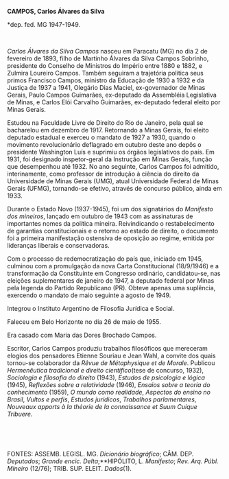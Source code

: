 **CAMPOS, Carlos Álvares da Silva**

\*dep. fed. MG 1947-1949.

 

*Carlos Álvares da Silva Campos* nasceu em Paracatu (MG) no dia 2 de
fevereiro de 1893, filho de Martinho Álvares da Silva Campos Sobrinho,
presidente do Conselho de Ministros do Império entre 1880 e 1882, e
Zulmira Loureiro Campos. Também seguiram a trajetória política seus
primos Francisco Campos, ministro da Educação de 1930 a 1932 e da
Justiça de 1937 a 1941, Olegário Dias Maciel, ex-governador de Minas
Gerais, Paulo Campos Guimarães, ex-deputado da Assembléia Legislativa de
Minas, e Carlos Elói Carvalho Guimarães, ex-deputado federal eleito por
Minas Gerais.

Estudou na Faculdade Livre de Direito do Rio de Janeiro, pela qual se
bacharelou em dezembro de 1917. Retornando a Minas Gerais, foi eleito
deputado estadual e exerceu o mandato de 1927 a 1930, quando o movimento
revolucionário deflagrado em outubro deste ano depôs o presidente
Washington Luís e suprimiu os órgãos legislativos do país. Em 1931, foi
designado inspetor-geral da Instrução em Minas Gerais, função que
desempenhou até 1932. No ano seguinte, Carlos Campos foi admitido,
interinamente, como professor de introdução à ciência do direito da
Universidade de Minas Gerais (UMG), atual Universidade Federal de Minas
Gerais (UFMG), tornando-se efetivo, através de concurso público, ainda
em 1933.

Durante o Estado Novo (1937-1945), foi um dos signatários do *Manifesto
dos mineiros*, lançado em outubro de 1943 com as assinaturas de
importantes nomes da política mineira. Reivindicando o restabelecimento
de garantias constitucionais e o retorno ao estado de direito, o
documento foi a primeira manifestação ostensiva de oposição ao regime,
emitida por lideranças liberais e conservadoras.

Com o processo de redemocratização do país que, iniciado em 1945,
culminou com a promulgação da nova Carta Constitucional (18/9/1946) e a
transformação da Constituinte em Congresso ordinário, candidatou-se, nas
eleições suplementares de janeiro de 1947, a deputado federal por Minas
pela legenda do Partido Republicano (PR). Obteve apenas uma suplência,
exercendo o mandato de maio seguinte a agosto de 1949.

Integrou o Instituto Argentino de Filosofia Jurídica e Social.

Faleceu em Belo Horizonte no dia 26 de maio de 1955.

Era casado com Maria das Dores Brochado Campos.

Escritor, Carlos Campos produziu trabalhos filosóficos que mereceram
elogios dos pensadores Etienne Souriau e Jean Wahl, a convite dos quais
tornou-se colaborador da *Rêvue de Métaphysique et de Morale*. Publicou
*Hermenêutica tradicional e direito científico*(tese de concurso, 1932),
*Sociologia e filosofia do direito* (1943), *Estudos de psicologia e
lógica* (1945), *Reflexões sobre a relatividade* (1946), *Ensaios sobre
a teoria do conhecimento* (1959), *O mundo como realidade*, *Aspectos do
ensino no Brasil*, *Vultos e perfis*, *Estudos jurídicos*, *Trabalhos
parlamentares*, *Nouveaux apports à la théorie de la connaissance et
Suum Cuique Tribuere*.

 

 

FONTES: ASSEMB. LEGISL. MG. *Dicionário biográfico*; CÂM. DEP.
*Deputados*; *Grande encic. Delta*;**HIPÓLITO, L. *Manifesto*; *Rev.
Arq. Públ. Mineiro* (12/76); TRIB. SUP. ELEIT. *Dados*(1).

 
